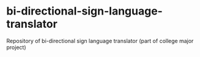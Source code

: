 # bi-directional-sign-language-translator
Repository of bi-directional sign language translator (part of college major project)
